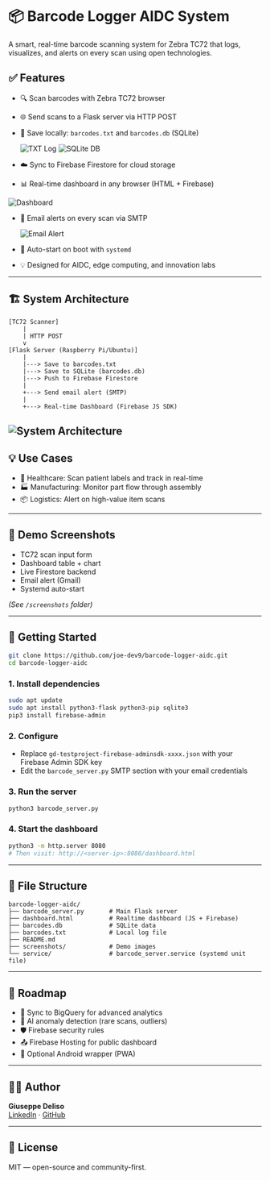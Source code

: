 # 📦 Barcode Logger AIDC System

A smart, real-time barcode scanning system for Zebra TC72 that logs, visualizes, and alerts on every scan using open technologies.

## ✅ Features

- 🔍 Scan barcodes with Zebra TC72 browser
- 🌐 Send scans to a Flask server via HTTP POST
- 💽 Save locally: `barcodes.txt` and `barcodes.db` (SQLite)

  ![TXT Log](https://github.com/joe-dev9/barcode-logger-aidc/blob/main/barcodes-txt.png?raw=true "TXT Log")
  ![SQLite DB](https://github.com/joe-dev9/barcode-logger-aidc/blob/main/barcodes-db.png?raw=true "SQLite DB")

- ☁️ Sync to Firebase Firestore for cloud storage
- 📊 Real-time dashboard in any browser (HTML + Firebase)

 ![Dashboard](https://github.com/joe-dev9/barcode-logger-aidc/blob/main/dashboard-live.png?raw=true "Dashboard")

- 📧 Email alerts on every scan via SMTP

  ![Email Alert](https://github.com/joe-dev9/barcode-logger-aidc/blob/main/email-alert.png?raw=true "Email Alert")

- 🔁 Auto-start on boot with `systemd`
- 💡 Designed for AIDC, edge computing, and innovation labs

---

## 🏗️ System Architecture

```
[TC72 Scanner]
    |
    | HTTP POST
    v
[Flask Server (Raspberry Pi/Ubuntu)]
    |
    |---> Save to barcodes.txt
    |---> Save to SQLite (barcodes.db)
    |---> Push to Firebase Firestore
    |
    +---> Send email alert (SMTP)
    |
    +---> Real-time Dashboard (Firebase JS SDK)
```
![System Architecture](https://github.com/joe-dev9/barcode-logger-aidc/blob/main/architecture-diagram.png?raw=true "System Architecture")
---

## 💡 Use Cases

- 🏥 Healthcare: Scan patient labels and track in real-time
- 🏭 Manufacturing: Monitor part flow through assembly
- 📦 Logistics: Alert on high-value item scans

---

## 📸 Demo Screenshots

- TC72 scan input form  
- Dashboard table + chart  
- Live Firestore backend  
- Email alert (Gmail)  
- Systemd auto-start  

*(See `/screenshots` folder)*

---

## 🚀 Getting Started

```bash
git clone https://github.com/joe-dev9/barcode-logger-aidc.git
cd barcode-logger-aidc
```

### 1. Install dependencies

```bash
sudo apt update
sudo apt install python3-flask python3-pip sqlite3
pip3 install firebase-admin
```

### 2. Configure

- Replace `gd-testproject-firebase-adminsdk-xxxx.json` with your Firebase Admin SDK key  
- Edit the `barcode_server.py` SMTP section with your email credentials

### 3. Run the server

```bash
python3 barcode_server.py
```

### 4. Start the dashboard

```bash
python3 -m http.server 8080
# Then visit: http://<server-ip>:8080/dashboard.html
```

---

## 📂 File Structure

```
barcode-logger-aidc/
├── barcode_server.py       # Main Flask server
├── dashboard.html          # Realtime dashboard (JS + Firebase)
├── barcodes.db             # SQLite data
├── barcodes.txt            # Local log file
├── README.md
├── screenshots/            # Demo images
└── service/                # barcode_server.service (systemd unit file)
```

---

## 📅 Roadmap

- 🔗 Sync to BigQuery for advanced analytics  
- 🤖 AI anomaly detection (rare scans, outliers)  
- 🛡️ Firebase security rules  
- 📤 Firebase Hosting for public dashboard  
- 📱 Optional Android wrapper (PWA)

---

## 👨‍💻 Author

**Giuseppe Deliso**  
[LinkedIn](https://www.linkedin.com/in/giuseppedeliso) · [GitHub](https://github.com/joe-dev9)

---

## 📄 License

MIT — open-source and community-first.

